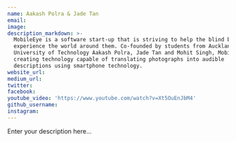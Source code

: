 ```yaml
---
name: Aakash Polra & Jade Tan
email:
image:
description_markdown: >-
  MobileEye is a software start-up that is striving to help the blind better
  experience the world around them. Co-founded by students from Auckland
  University of Technology Aakash Polra, Jade Tan and Mohit Singh, MobileEye is
  creating technology capable of translating photographs into audible
  descriptions using smartphone technology.
website_url:
medium_url:
twitter:
facebook:
youtube_video: 'https://www.youtube.com/watch?v=Xt5OuEnJbM4'
github_username:
instagram:
---
```


Enter your description here...
